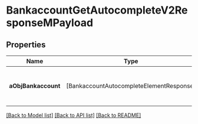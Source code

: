 # BankaccountGetAutocompleteV2ResponseMPayload

## Properties
Name | Type | Description | Notes
------------ | ------------- | ------------- | -------------
**aObjBankaccount** | [BankaccountAutocompleteElementResponse] | An array of Bankaccount autocomplete element response. | 

[[Back to Model list]](../README.md#documentation-for-models) [[Back to API list]](../README.md#documentation-for-api-endpoints) [[Back to README]](../README.md)


